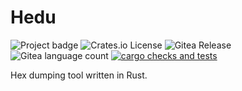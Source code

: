 # Hedu

![Project badge](https://img.shields.io/badge/language-Rust-blue.svg)
![Crates.io License](https://img.shields.io/crates/l/hedu)
![Gitea Release](https://img.shields.io/gitea/v/release/PlexSheep/hedu?gitea_url=https%3A%2F%2Fgit.cscherr.de)
![Gitea language count](https://img.shields.io/gitea/languages/count/PlexSheep/hedu?gitea_url=https%3A%2F%2Fgit.cscherr.de)
[![cargo checks and tests](https://github.com/PlexSheep/hedu/actions/workflows/cargo.yaml/badge.svg)](https://github.com/PlexSheep/hedu/actions/workflows/cargo.yaml)

Hex dumping tool written in Rust.
